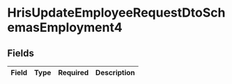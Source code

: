 # HrisUpdateEmployeeRequestDtoSchemasEmployment4


## Fields

| Field       | Type        | Required    | Description |
| ----------- | ----------- | ----------- | ----------- |